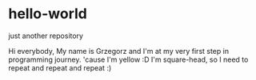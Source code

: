 # hello-world
just another repository

Hi everybody,
My name is Grzegorz and I'm at my very first step in programming journey. 'cause I'm yellow :D 
I'm square-head, so I need to repeat and repeat and repeat :) 
